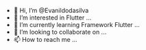 - 👋 Hi, I’m @Evanildodasilva
- 👀 I’m interested in Flutter ...
- 🌱 I’m currently learning Framework Flutter ...
- 💞️ I’m looking to collaborate on ...
- 📫 How to reach me ...

<!---
Evanildodasilva/Evanildodasilva is a ✨ special ✨ repository because its `README.md` (this file) appears on your GitHub profile.
You can click the Preview link to take a look at your changes.
--->
